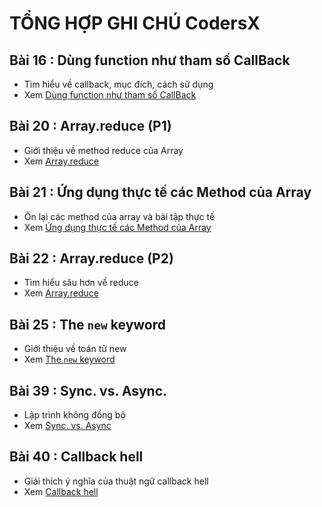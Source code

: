 # TỔNG HỢP GHI CHÚ CodersX

<!-- prettier-ignore -->
<!-- <img src="./images/002.png" alt="setInterval" width="500px"/> -->
<!-- ![Console](./images/001.png "Console") -->

## Bài 16 : Dùng function như tham số CallBack

- Tìm hiểu về callback, mục đích, cách sử dụng
- Xem [Dùng function như tham số CallBack](./detail/16/index.md)

## Bài 20 : Array.reduce (P1)

- Giới thiệu về method reduce của Array
- Xem [Array.reduce](./detail/20/index.md)

## Bài 21 : Ứng dụng thực tế các Method của Array

- Ôn lại các method của array và bài tập thực tế
- Xem [Ứng dụng thực tế các Method của Array](./detail/21/index.md)

## Bài 22 : Array.reduce (P2)

- Tìm hiểu sâu hơn về reduce
- Xem [Array.reduce](./detail/22/index.md)

## Bài 25 : The `new` keyword

- Giới thiệu về toán tử new
- Xem [The `new` keyword](./detail/25/index.md)

## Bài 39 : Sync. vs. Async.

- Lập trình không đồng bộ
- Xem [Sync. vs. Async](./detail/39/index.md)

<!-- ![Console](./images/001.png "Console") -->
<!-- <img src="./images/001.png" alt="JAVASCRIPT VỚI HTML" width="400px"/> -->

## Bài 40 : Callback hell

- Giải thích ý nghĩa của thuật ngữ callback hell
- Xem [Callback hell](./detail/40/index.md)

